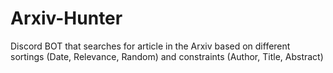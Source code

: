 # Arxiv-Hunter
Discord BOT that searches for article in the Arxiv based on different sortings (Date, Relevance, Random) and constraints (Author, Title, Abstract)

